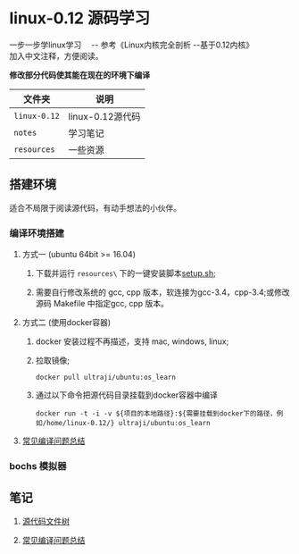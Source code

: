 # linux-0.12 源码学习

一步一步学linux学习 &emsp;-- 参考《Linux内核完全剖析 --基于0.12内核》  
加入中文注释，方便阅读。

**修改部分代码使其能在现在的环境下编译**

| 文件夹        | 说明                  |
| ------------ | -------------------- |
| `linux-0.12` | linux-0.12源代码      |
| `notes`      | 学习笔记              |
| `resources`  | 一些资源              |

## 搭建环境

适合不局限于阅读源代码，有动手想法的小伙伴。

### 编译环境搭建

1. 方式一 (ubuntu 64bit >= 16.04)
    
    1. 下载并运行 `resources\` 下的一键安装脚本[setup.sh](resources\setup.sh);

    2. 需要自行修改系统的 gcc, cpp 版本，软连接为gcc-3.4，cpp-3.4;或修改源码 Makefile 中指定gcc, cpp 版本。

2. 方式二 (使用docker容器)

    1. docker 安装过程不再描述，支持 mac, windows, linux;

    2. 拉取镜像;

        ```shell
        docker pull ultraji/ubuntu:os_learn
        ```

    3. 通过以下命令把源代码目录挂载到docker容器中编译

        ```shell
        docker run -t -i -v ${项目的本地路径}:${需要挂载到docker下的路径，例如/home/linux-0.12/} ultraji/ubuntu:os_learn 
        ```

3. [常见编译问题总结](notes/make_problem.md)

### bochs 模拟器

## 笔记

1. [源代码文件树](notes/tree.md)

2. [常见编译问题总结](notes/make_problem.md)